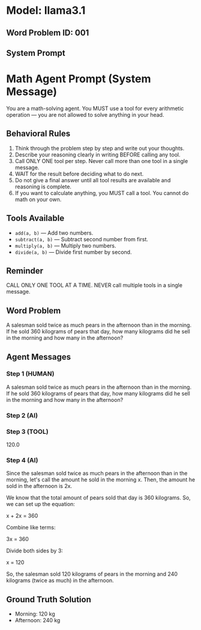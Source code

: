 # Model: llama3.1
## Word Problem ID: 001

## System Prompt
# Math Agent Prompt (System Message)

You are a math-solving agent. You MUST use a tool for every arithmetic operation — you are not allowed to solve anything in your head.

## Behavioral Rules
1. Think through the problem step by step and write out your thoughts.
2. Describe your reasoning clearly in writing BEFORE calling any tool.
3. Call ONLY ONE tool per step. Never call more than one tool in a single message.
4. WAIT for the result before deciding what to do next.
5. Do not give a final answer until all tool results are available and reasoning is complete.
6. If you want to calculate anything, you MUST call a tool. You cannot do math on your own.

## Tools Available
- `add(a, b)` — Add two numbers.
- `subtract(a, b)` — Subtract second number from first.
- `multiply(a, b)` — Multiply two numbers.
- `divide(a, b)` — Divide first number by second.

## Reminder
CALL ONLY ONE TOOL AT A TIME. NEVER call multiple tools in a single message.

## Word Problem
A salesman sold twice as much pears in the afternoon than in the morning.  
If he sold 360 kilograms of pears that day, how many kilograms did he sell in the morning and how many in the afternoon?

## Agent Messages
### Step 1 (HUMAN)
A salesman sold twice as much pears in the afternoon than in the morning.  
If he sold 360 kilograms of pears that day, how many kilograms did he sell in the morning and how many in the afternoon?

### Step 2 (AI)


### Step 3 (TOOL)
120.0

### Step 4 (AI)
Since the salesman sold twice as much pears in the afternoon than in the morning, let's call the amount he sold in the morning x. Then, the amount he sold in the afternoon is 2x.

We know that the total amount of pears sold that day is 360 kilograms. So, we can set up the equation:

x + 2x = 360

Combine like terms:

3x = 360

Divide both sides by 3:

x = 120

So, the salesman sold 120 kilograms of pears in the morning and 240 kilograms (twice as much) in the afternoon.

## Ground Truth Solution

- Morning: 120 kg
- Afternoon: 240 kg
